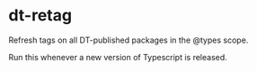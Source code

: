 # dt-retag
Refresh tags on all DT-published packages in the @types scope.

Run this whenever a new version of Typescript is released.

